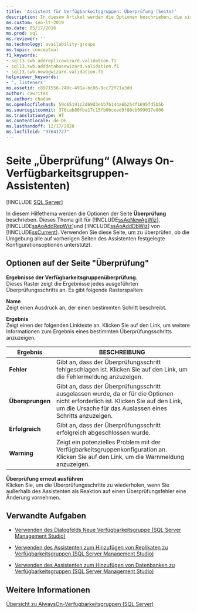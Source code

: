 ```yaml
---
title: 'Assistent für Verfügbarkeitsgruppen: Überprüfung (Seite)'
description: In diesem Artikel werden die Optionen beschrieben, die sich auf der Seite „Überprüfung“ des Assistenten für Always on-Verfügbarkeitsgruppen befinden.
ms.custom: seo-lt-2019
ms.date: 05/17/2016
ms.prod: sql
ms.reviewer: ''
ms.technology: availability-groups
ms.topic: conceptual
f1_keywords:
- sql13.swb.addreplicawizard.validation.f1
- sql13.swb.adddatabasewizard.validation.f1
- sql13.swb.newagwizard.validation.f1
helpviewer_keywords:
- ', listeners'
ms.assetid: c8971556-240c-491a-bc86-9cc72f71a3dd
author: cawrites
ms.author: chadam
ms.openlocfilehash: 59c65191c2d69d3ebb7b144a6b254f1695fd5b5b
ms.sourcegitcommit: 370cab80fba17c15fb0bceed9f80cb099017e000
ms.translationtype: HT
ms.contentlocale: de-DE
ms.lasthandoff: 12/17/2020
ms.locfileid: "97641727"
---
```

# <a name="validation-page-always-on-availability-group-wizards"></a>Seite „Überprüfung“ (Always On-Verfügbarkeitsgruppen-Assistenten)
[!INCLUDE [SQL Server](../../../includes/applies-to-version/sqlserver.md)]
    
  In diesem Hilfethema werden die Optionen der Seite **Überprüfung** beschrieben. Dieses Thema gilt für [!INCLUDE[ssAoNewAgWiz](../../../includes/ssaonewagwiz-md.md)], [!INCLUDE[ssAoAddRepWiz](../../../includes/ssaoaddrepwiz-md.md)]und [!INCLUDE[ssAoAddDbWiz](../../../includes/ssaoadddbwiz-md.md)] von [!INCLUDE[ssCurrent](../../../includes/sscurrent-md.md)]. Verwenden Sie diese Seite, um zu überprüfen, ob die Umgebung alle auf vorherigen Seiten des Assistenten festgelegte Konfigurationsoptionen unterstützt.  
  
##  <a name="validation-page-options"></a><a name="PageOptions"></a> Optionen auf der Seite "Überprüfung"  
 **Ergebnisse der Verfügbarkeitsgruppenüberprüfung.**  
 Dieses Raster zeigt die Ergebnisse jedes ausgeführten Überprüfungsschritts an. Es gibt folgende Rasterspalten:  
  
 **Name**  
 Zeigt einen Ausdruck an, der einen bestimmten Schritt beschreibt.  
  
 **Ergebnis**  
 Zeigt einen der folgenden Linktexte an. Klicken Sie auf den Link, um weitere Informationen zum Ergebnis eines bestimmten Überprüfungsschritts anzuzeigen.  
  
|Ergebnis|BESCHREIBUNG|  
|------------|-----------------|  
|**Fehler**|Gibt an, dass der Überprüfungsschritt fehlgeschlagen ist. Klicken Sie auf den Link, um die Fehlermeldung anzuzeigen.|  
|**Übersprungen**|Gibt an, dass der Überprüfungsschritt ausgelassen wurde, da er für die Optionen nicht erforderlich ist. Klicken Sie auf den Link, um die Ursache für das Auslassen eines Schritts anzuzeigen.|  
|**Erfolgreich**|Gibt an, dass der Überprüfungsschritt erfolgreich abgeschlossen wurde.|  
|**Warning**|Zeigt ein potenzielles Problem mit der Verfügbarkeitsgruppenkonfiguration an.  Klicken Sie auf den Link, um die Warnmeldung anzuzeigen.|  
  
 **Überprüfung erneut ausführen**  
 Klicken Sie, um die Überprüfungsschritte zu wiederholen, wenn Sie außerhalb des Assistenten als Reaktion auf einen Überprüfungsfehler eine Änderung vornehmen.  
  
##  <a name="related-tasks"></a><a name="RelatedTasks"></a> Verwandte Aufgaben  
  
-   [Verwenden des Dialogfelds Neue Verfügbarkeitsgruppe &#40;SQL Server Management Studio&#41;](../../../database-engine/availability-groups/windows/use-the-new-availability-group-dialog-box-sql-server-management-studio.md)  
  
-   [Verwenden des Assistenten zum Hinzufügen von Replikaten zu Verfügbarkeitsgruppen &#40;SQL Server Management Studio&#41;](../../../database-engine/availability-groups/windows/use-the-add-replica-to-availability-group-wizard-sql-server-management-studio.md)  
  
-   [Verwenden des Assistenten zum Hinzufügen von Datenbanken zu Verfügbarkeitsgruppen &#40;SQL Server Management Studio&#41;](../../../database-engine/availability-groups/windows/availability-group-add-database-to-group-wizard.md)  
  
  
## <a name="see-also"></a>Weitere Informationen  
 [Übersicht zu AlwaysOn-Verfügbarkeitsgruppen &#40;SQL Server&#41;](../../../database-engine/availability-groups/windows/overview-of-always-on-availability-groups-sql-server.md)  
  
  
